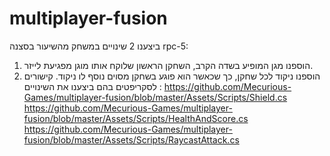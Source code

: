 # multiplayer-fusion

ביצענו 2 שינויים במשחק מהשיעור בסצנה rpc-5:
1.  הוספנו מגן המופיע בשדה הקרב, השחקן הראשון שלוקח אותו מוגן מפגיעת לייזר.
2.  הוספנו ניקוד לכל שחקן, כך שכאשר הוא פוגע בשחקן מסוים נוסף לו ניקוד. 
קישורים לסקריפטים בהם ביצענו את השינויים : 
https://github.com/Mecurious-Games/multiplayer-fusion/blob/master/Assets/Scripts/Shield.cs
https://github.com/Mecurious-Games/multiplayer-fusion/blob/master/Assets/Scripts/HealthAndScore.cs
https://github.com/Mecurious-Games/multiplayer-fusion/blob/master/Assets/Scripts/RaycastAttack.cs
